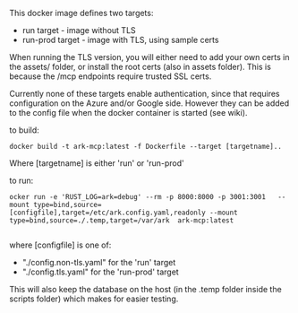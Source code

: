 This docker image defines two targets:

- run target  - image without TLS
- run-prod target - image with TLS, using sample certs

When running the TLS version, you will either need to add your own certs in the assets/ folder, or install the root certs (also in assets folder). This is because the /mcp endpoints require trusted SSL certs. 

Currently none of these targets enable authentication, since that requires configuration on the Azure and/or Google side. However they can be added to the config file when the docker container is started (see wiki).


to build:

```
docker build -t ark-mcp:latest -f Dockerfile --target [targetname]..
```
Where [targetname] is either 'run' or 'run-prod'


to run:

```
ocker run -e 'RUST_LOG=ark=debug' --rm -p 8000:8000 -p 3001:3001   --mount type=bind,source=[configfile],target=/etc/ark.config.yaml,readonly --mount type=bind,source=./.temp,target=/var/ark  ark-mcp:latest


```

where [configfile] is one of:

- "./config.non-tls.yaml" for the 'run' target
- "./config.tls.yaml" for the 'run-prod' target

This will also keep the database on the host (in the .temp folder inside the scripts folder) which makes for easier testing.


